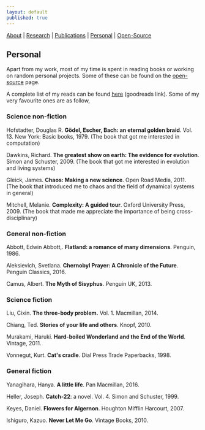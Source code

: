```yaml
---
layout: default
published: true
---
```


[About](/)   |   [Research](/projects.html)   |    [Publications](/pubs.html)   |   [Personal](/personal.html)   |   [Open-Source](/prog.html)

## Personal
Apart from my work, most of my time is spent in reading books or working on random personal projects. Some of these can be found on the [open-source](/prog.html) page.

A complete list of my reads can be found [here](https://www.goodreads.com/review/list/55810171?shelf=read) (goodreads link). Some of my very favourite ones are as follow,

### Science non-fiction
Hofstadter, Douglas R. **Gödel, Escher, Bach: an eternal golden braid**. Vol. 13. New York: Basic books, 1979. (The book that got me interested in computation)

Dawkins, Richard. **The greatest show on earth: The evidence for evolution**. Simon and Schuster, 2009. (The book that got me interested in evolution and living systems)

Gleick, James. **Chaos: Making a new science**. Open Road Media, 2011. (The book that introduced me to chaos and the field of dynamical systems in general)

Mitchell, Melanie. **Complexity: A guided tour**. Oxford University Press, 2009. (The book that made me appreciate the importance of being cross-disciplinary)

### General non-fiction
Abbott, Edwin Abbott,. **Flatland: a romance of many dimensions**. Penguin, 1986.

Aleksievich, Svetlana. **Chernobyl Prayer: A Chronicle of the Future**. Penguin Classics, 2016.

Camus, Albert. **The Myth of Sisyphus**. Penguin UK, 2013.

### Science fiction
Liu, Cixin. **The three-body problem.** Vol. 1. Macmillan, 2014.

Chiang, Ted. **Stories of your life and others**. Knopf, 2010.

Murakami, Haruki. **Hard-boiled Wonderland and the End of the World**. Vintage, 2011.

Vonnegut, Kurt. **Cat's cradle**. Dial Press Trade Paperbacks, 1998.

### General fiction
Yanagihara, Hanya. **A little life**. Pan Macmillan, 2016.

Heller, Joseph. **Catch-22**: a novel. Vol. 4. Simon and Schuster, 1999.

Keyes, Daniel. **Flowers for Algernon**. Houghton Mifflin Harcourt, 2007.

Ishiguro, Kazuo. **Never Let Me Go**. Vintage Books, 2010.
